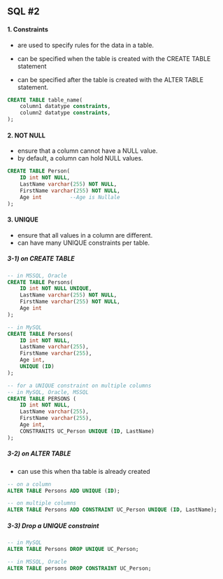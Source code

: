 ## SQL #2

#### 1. Constraints

- are used to specify rules for the data in  a table.

- can be specified when the table is created with the CREATE TABLE statement
- can be specified after the table is created with the ALTER TABLE statement.

```sql
CREATE TABLE table_name(
	column1 datatype constraints,
    column2 datatype constraints,
);
```



#### 2. NOT NULL

- ensure that a column cannot have a NULL value.
- by default, a column can hold NULL values.

```sql
CREATE TABLE Person(
    ID int NOT NULL, 
    LastName varchar(255) NOT NULL,
    FirstName varchar(255) NOT NULL,
    Age int			--Age is Nullale
);
```



#### 3. UNIQUE

- ensure that all values in a column are different.
- can have many UNIQUE constraints per table.

##### 3-1) on CREATE TABLE

```sql
-- in MSSQL, Oracle
CREATE TABLE Persons(
	ID int NOT NULL UNIQUE,
    LastName varchar(255) NOT NULL,
    FirstName varchar(255) NOT NULL,
    Age int
);

-- in MySQL
CREATE TABLE Persons(
	ID int NOT NULL,
    LastName varchar(255),
    FirstName varchar(255),
    Age int,
    UNIQUE (ID)
);

-- for a UNIQUE constraint on multiple columns
-- in MySQL, Oracle, MSSQL
CREATE TABLE PERSONS (
    ID int NOT NULL,
    LastName varchar(255),
    FirstName varchar(255),
    Age int,
    CONSTRANITS UC_Person UNIQUE (ID, LastName)
);
```

##### 3-2) on ALTER TABLE 

- can use this when tha table is already created

```sql
-- on a column
ALTER TABLE Persons ADD UNIQUE (ID);

-- on multiple columns
ALTER TABLE Persons ADD CONSTRAINT UC_Person UNIQUE (ID, LastName);
```

##### 3-3) Drop a UNIQUE constraint

```sql
-- in MySQL
ALTER TABLE Persons DROP UNIQUE UC_Person;

-- in MSSQL, Oracle
ALTER TABLE persons DROP CONSTRAINT UC_Person;
```
